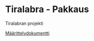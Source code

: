 # Tiralabra - Pakkaus
Tiralabran projekti

[Määrittelydokumentti](https://github.com/smausquared/Tirapakkaus/blob/main/docs/maarittely.md)